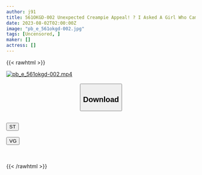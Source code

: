 ```yaml
---
author: j91
title: 561OKGD-002 Unexpected Creampie Appeal! ? I Asked A Girl Who Came To Be A Cosmetics Monitor, I Can’t Insert My Cock, So Can’t I Appear In An AV?
date: 2023-08-02T02:00:00Z
image: "pb_e_561okgd-002.jpg"
tags: [Uncensored, ]
maker: []
actress: []
---
```



{{< rawhtml >}}

<div class="video" data-videoid="Jezv1xgYzrUGPz">
    <a href="javascript:;">
        <img src="https://my.j91.asia/posts/pb_e_561okgd-002/pb_e_561okgd-002.jpg" width="WIDTH" height="HEIGHT" alt="pb_e_561okgd-002.mp4" loading="lazy">
    </a>
</div>

<script type="text/javascript" src="https://j91.asia/asset/on-demand-st.js"></script>

<br>
  <link rel="stylesheet" href="https://j91.asia/asset/bs5.css">
  
  <center>
  <button class="btn btn-primary" type="button" data-bs-toggle="collapse" data-bs-target=".multi-collapse" aria-expanded="false" aria-controls="multiCollapseExample1 multiCollapseExample2"><h2>Download</h2></button></center>
</p>
<div class="row">
  <div class="col">
    <div class="collapse multi-collapse" id="multiCollapseExample1">
      <div class="card card-body">
	      	      <br>
<div class="buttons">  
<a href="https://streamtape.to/v/Jezv1xgYzrUGPz"><button class="btn-hover color-3"><i class="fa fa-download"></i> ST</button></a></div>
    </div>
  </div>
</div>
  <div class="col">
    <div class="collapse multi-collapse" id="multiCollapseExample2">
      <div class="card card-body">
	      <br>
<div class="buttons">
    <a href="https://vgembed.com/v/3Q0lxBm8bG5j1Jk"><button class="btn-hover color-9"><i class="fa fa-download"></i> VG</button></a></div>
<br><br>
      </div>
    </div>
  </div>
</div>

{{< /rawhtml >}}